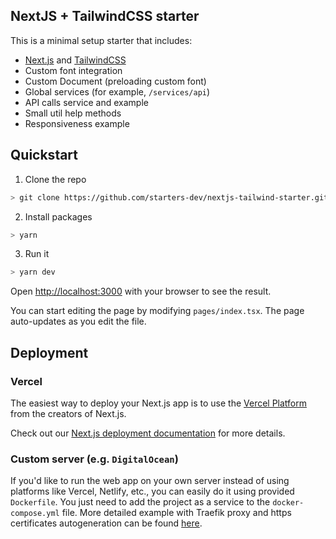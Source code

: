 ## NextJS + TailwindCSS starter

This is a minimal setup starter that includes:

- [Next.js](https://nextjs.org/) and [TailwindCSS](https://tailwindcss.com/)
- Custom font integration
- Custom Document (preloading custom font)
- Global services (for example, `/services/api`)
- API calls service and example
- Small util help methods
- Responsiveness example

## Quickstart

1. Clone the repo

```bash
> git clone https://github.com/starters-dev/nextjs-tailwind-starter.git web-app && cd web-app
```

2. Install packages

```bash
> yarn
```

3. Run it

```bash
> yarn dev
```

Open [http://localhost:3000](http://localhost:3000) with your browser to see the result.

You can start editing the page by modifying `pages/index.tsx`. The page auto-updates as you edit the file.

## Deployment

### Vercel

The easiest way to deploy your Next.js app is to use the [Vercel Platform](https://vercel.com/new?utm_medium=default-template&filter=next.js&utm_source=create-next-app&utm_campaign=create-next-app-readme) from the creators of Next.js.

Check out our [Next.js deployment documentation](https://nextjs.org/docs/deployment) for more details.

### Custom server (e.g. `DigitalOcean`)

If you'd like to run the web app on your own server instead of using platforms like Vercel, Netlify, etc., you can easily do it using provided `Dockerfile`. You just need to add the project as a service to the `docker-compose.yml` file. More detailed example with Traefik proxy and https certificates autogeneration can be found [here](https://github.com/starters-dev/starters.dev-backend).
